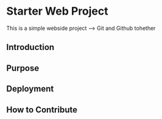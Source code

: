 # Starter Web Project

This is a simple webside project --> Git and Github tohether

## Introduction

## Purpose

## Deployment

## How to Contribute

